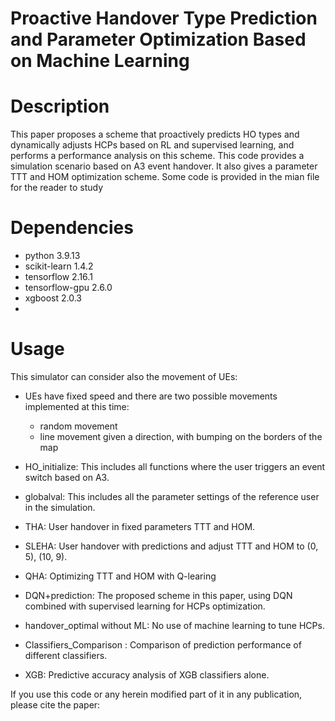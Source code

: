 # Proactive Handover Type Prediction and Parameter Optimization Based on Machine Learning
# Description
This paper proposes a scheme that proactively predicts HO types and dynamically adjusts HCPs based on RL and supervised learning, and performs a performance analysis on this scheme.
This code provides a simulation scenario based on A3 event handover. It also gives a parameter TTT and HOM optimization scheme. Some code is provided in the mian file for the reader to study
# Dependencies
- python 3.9.13
- scikit-learn 1.4.2
- tensorflow 2.16.1
- tensorflow-gpu 2.6.0
- xgboost 2.0.3
- 
# Usage
This simulator can consider also the movement of UEs:
-   UEs have fixed speed and there are two possible movements implemented at this time: 
    -   random movement
    -   line movement given a direction, with bumping on the borders of the map
- HO_initialize: This includes all functions where the user triggers an event switch based on A3.

- globalval: This includes all the parameter settings of the reference user in the simulation.

- THA: User handover in fixed  parameters TTT and HOM.

- SLEHA: User handover with predictions and adjust TTT and HOM to (0, 5), (10, 9).
 
- QHA: Optimizing TTT and HOM with Q-learing

- DQN+prediction: The proposed scheme in this paper, using DQN combined with supervised learning for HCPs optimization.

- handover_optimal without ML: No use of machine learning to tune HCPs.

- Classifiers_Comparison : Comparison of prediction performance of different classifiers.

- XGB: Predictive accuracy analysis of XGB classifiers alone.

If you use this code or any herein modified part of it in any publication, please cite the paper:


